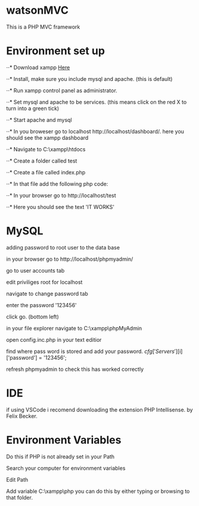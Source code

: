 # watsonMVC
This is a PHP MVC framework


# Environment set up


⋅⋅* Download xampp [Here](https://www.apachefriends.org/index.html)

⋅⋅* Install, make sure you include mysql and apache. (this is default)

⋅⋅* Run xampp control panel as administrator.

⋅⋅* Set mysql and apache to be services. (this means click on the red X to turn into a green tick)

⋅⋅* Start apache and mysql

⋅⋅* In you broweser go to localhost http://localhost/dashboard/. here you should see the xampp dashboard

⋅⋅* Navigate to C:\xampp\htdocs

⋅⋅* Create a folder called test

⋅⋅* Create a file called index.php

⋅⋅* In that file add the following php code: <?php echo 'IT WORKS'; ?>

⋅⋅* In your browser go to http://localhost/test 

⋅⋅* Here you should see the text 'IT WORKS'



# MySQL

adding password to root user to the data base

in your browser go to http://localhost/phpmyadmin/

go to user accounts tab

edit priviliges root for localhost

navigate to change password tab

enter the password '123456'

click go. (bottom left)

in your file explorer navigate to C:\xampp\phpMyAdmin

open config.inc.php in your text editior

find where pass word is stored and add your password. $cfg['Servers'][$i]['password'] = '123456';

refresh phpmyadmin to check this has worked correctly


# IDE

if using VSCode i recomend downloading the extension PHP Intellisense. by Felix Becker. 


# Environment Variables

Do this if PHP is not already set in your Path

Search your computer for environment variables

Edit Path

Add variable C:\xampp\php you can do this by either typing or browsing to that folder.
